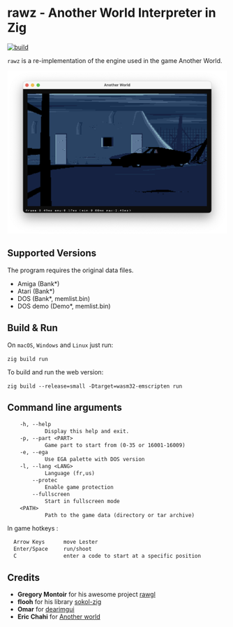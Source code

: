 # rawz - Another World Interpreter in Zig

[![build](https://github.com/scemino/rawz/actions/workflows/main.yml/badge.svg)](https://github.com/scemino/rawz/actions/workflows/main.yml)

`rawz` is a re-implementation of the engine used in the game Another World.

![Screenshot Intro Amiga](docs/screenshot-intro-amiga.png)

## Supported Versions

The program requires the original data files.

- Amiga (Bank*)
- Atari (Bank*)
- DOS (Bank*, memlist.bin)
- DOS demo (Demo*, memlist.bin)

## Build & Run

On `macOS`, `Windows` and `Linux` just run:

`zig build run`

To build and run the web version:

`zig build --release=small -Dtarget=wasm32-emscripten run`

## Command line arguments

```text
    -h, --help
            Display this help and exit.
    -p, --part <PART>
            Game part to start from (0-35 or 16001-16009)
    -e, --ega
            Use EGA palette with DOS version
    -l, --lang <LANG>
            Language (fr,us)
        --protec
            Enable game protection
        --fullscreen
            Start in fullscreen mode
    <PATH>
            Path to the game data (directory or tar archive)
```

In game hotkeys :

```text
  Arrow Keys      move Lester
  Enter/Space     run/shoot
  C               enter a code to start at a specific position
```

## Credits

- **Gregory Montoir** for his awesome project [rawgl](https://github.com/cyxx/rawgl)
- **flooh** for his library [sokol-zig](https://github.com/floooh/sokol-zig)
- **Omar** for [dearimgui](https://github.com/ocornut/imgui)
- **Eric Chahi** for [Another world](http://www.anotherworld.fr/another_world.htm)